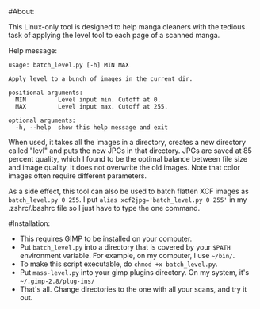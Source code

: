 #About:

This Linux-only tool is designed to help manga cleaners with the tedious task of applying the level tool to each page of a scanned manga.

Help message:

    usage: batch_level.py [-h] MIN MAX

    Apply level to a bunch of images in the current dir.

    positional arguments:
      MIN         Level input min. Cutoff at 0.
      MAX         Level input max. Cutoff at 255.

    optional arguments:
      -h, --help  show this help message and exit

When used, it takes all the images in a directory, creates a new directory called "levl" and puts the new JPGs in that directory. JPGs are saved at 85 percent quality, which I found to be the optimal balance between file size and image quality. It does not overwrite the old images. Note that color images often require different parameters.
  
As a side effect, this tool can also be used to batch flatten XCF images as `batch_level.py 0 255`. I put `alias xcf2jpg='batch_level.py 0 255'` in my .zshrc/.bashrc file so I just have to type the one command.

#Installation:
- This requires GIMP to be installed on your computer.
- Put `batch_level.py` into a directory that is covered by your `$PATH` environment variable. For example, on my computer, I use `~/bin/`.
- To make this script executable, do `chmod +x batch_level.py`.
- Put `mass-level.py` into your gimp plugins directory. On my system, it's `~/.gimp-2.8/plug-ins/`
- That's all. Change directories to the one with all your scans, and try it out.
